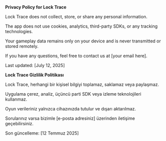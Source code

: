 **Privacy Policy for Lock Trace**

Lock Trace does not collect, store, or share any personal information.

The app does not use cookies, analytics, third-party SDKs, or any tracking technologies.

Your gameplay data remains only on your device and is never transmitted or stored remotely.

If you have any questions, feel free to contact us at [your email here].

Last updated: [July 12, 2025]

**Lock Trace Gizlilik Politikası**

Lock Trace, herhangi bir kişisel bilgiyi toplamaz, saklamaz veya paylaşmaz.

Uygulama çerez, analiz, üçüncü parti SDK veya izleme teknolojileri kullanmaz.

Oyun verileriniz yalnızca cihazınızda tutulur ve dışarı aktarılmaz.

Sorularınız varsa bizimle [e-posta adresiniz] üzerinden iletişime geçebilirsiniz.

Son güncelleme: [12 Temmuz 2025]
